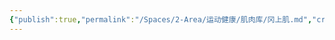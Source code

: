 ```yaml
---
{"publish":true,"permalink":"/Spaces/2-Area/运动健康/肌肉库/冈上肌.md","created":"2025-07-07T18:09:00.532+08:00","modified":"2025-07-09T00:23:33.063+08:00","published":"2025-07-09T00:23:33.063+08:00","cssclasses":""}
---
```


